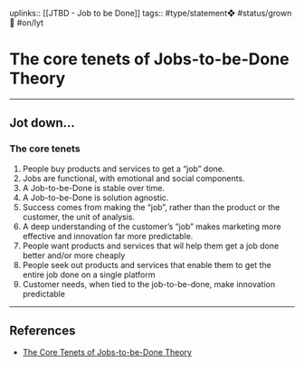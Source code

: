 uplinks:: [[JTBD - Job to be Done]]
tags:: #type/statement❖ #status/grown🌳 #on/lyt 

# The core tenets of Jobs-to-be-Done Theory
---
## Jot down...
### The core tenets
1.  People buy products and services to get a “job” done.
2.  Jobs are functional, with emotional and social components.
3.  A Job-to-be-Done is stable over time.
4.  A Job-to-be-Done is solution agnostic.
5.  Success comes from making the “job”, rather than the product or the customer, the unit of analysis.
6.  A deep understanding of the customer’s “job” makes marketing more effective and innovation far more predictable.
7.  People want products and services that wil help them get a job done better and/or more cheaply
8.  People seek out products and services that enable them to get the entire job done on a single platform
9.  Customer needs, when tied to the job-to-be-done, make innovation predictable

---
## References
- [The Core Tenets of Jobs-to-be-Done Theory](https://jobs-to-be-done.com/the-5-tenets-of-jobs-to-be-done-theory-ba58c3a093c1)